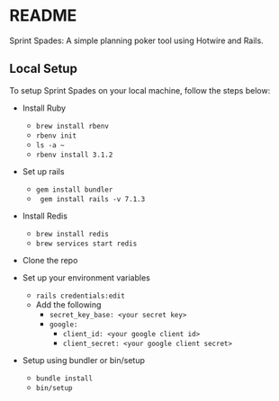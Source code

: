 # README

Sprint Spades: A simple planning poker tool using Hotwire and Rails.

## Local Setup

To setup Sprint Spades on your local machine, follow the steps below:

* Install Ruby
  * ```brew install rbenv```
  * ```rbenv init```
  * ```ls -a ~```
  * ```rbenv install 3.1.2```

* Set up rails
  * ```gem install bundler```
  * ``` gem install rails -v 7.1.3```
* Install Redis
  * ```brew install redis```
  * ```brew services start redis```
* Clone the repo
* Set up your environment variables
  * ```rails credentials:edit```
  * Add the following
    * ```secret_key_base: <your secret key>```
    * ```google:```
      * ```client_id: <your google client id>```
      * ```client_secret: <your google client secret>```
* Setup using bundler or bin/setup
  * ```bundle install```
  * ```bin/setup```
